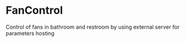 # FanControl
Control of fans in bathroom and restroom by using external server for parameters hosting
